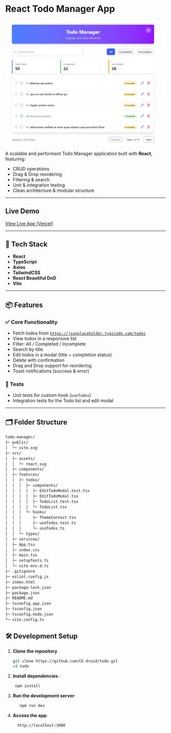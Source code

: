 # React Todo Manager App

![Todo Screenshot](./src/assets/todo.png)  


A scalable and performant Todo Manager application built with **React**, featuring:

- CRUD operations
- Drag & Drop reordering
- Filtering & search
- Unit & integration testing
- Clean architecture & modular structure

---

##  Live Demo

[View Live App (Vercel)](https://todolist-beta-five-56.vercel.app/)

---

## 🧠 Tech Stack

- **React**
- **TypeScript**
- **Axios**
- **TailwindCSS**
- **React Beautiful DnD**
- **Vite**

---

## 📦 Features

### ✅ Core Functionality
- Fetch todos from [`https://jsonplaceholder.typicode.com/todos`](https://jsonplaceholder.typicode.com/todos)
- View todos in a responsive list
- Filter: All / Completed / Incomplete
- Search by title
- Edit todos in a modal (title + completion status)
- Delete with confirmation
- Drag and Drop support for reordering
- Toast notifications (success & error)

### 🧪 Tests
- Unit tests for custom hook (`useTodos`)
- Integration tests for the Todo list and edit modal

---

## 🗂 Folder Structure

```bash
todo-manager/
├─ public/
│  └─ vite.svg
├─ src/
│  ├─ assets/
│  │  └─ react.svg
│  ├─ components/
│  ├─ features/
│  │  ├─ todos/
│  │  │  ├─ components/
│  │  │  │  ├─ EditTodoModal.test.tsx
│  │  │  │  ├─ EditTodoModal.tsx
│  │  │  │  ├─ TodoList.test.tsx
│  │  │  │  └─ TodoList.tsx
│  │  │  └─ hooks/
│  │  │     ├─ ThemeContext.tsx
│  │  │     ├─ useTodos.test.ts
│  │  │     └─ useTodos.ts
│  │  └─ types/
│  ├─ services/
│  ├─ App.tsx
│  ├─ index.css
│  ├─ main.tsx
│  ├─ setupTests.ts
│  └─ vite-env.d.ts
├─ .gitignore
├─ eslint.config.js
├─ index.html
├─ package-lock.json
├─ package.json
├─ README.md
├─ tsconfig.app.json
├─ tsconfig.json
├─ tsconfig.node.json
└─ vite.config.ts

```

## 🛠️ Development Setup

1. **Clone the repository**
   ```bash
   git clone https://github.com/CE-droid/todo.git
   cd todo

1. **Install dependencies** :
   ```bash
    npm install
2. **Run the development server**:
   ```bash
      npm run dev
3. **Access the app**:
   ```bash
     http://localhost:3000